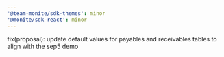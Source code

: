 ```yaml
---
'@team-monite/sdk-themes': minor
'@monite/sdk-react': minor
---
```


fix(proposal): update default values for payables and receivables tables to align with the sep5 demo

